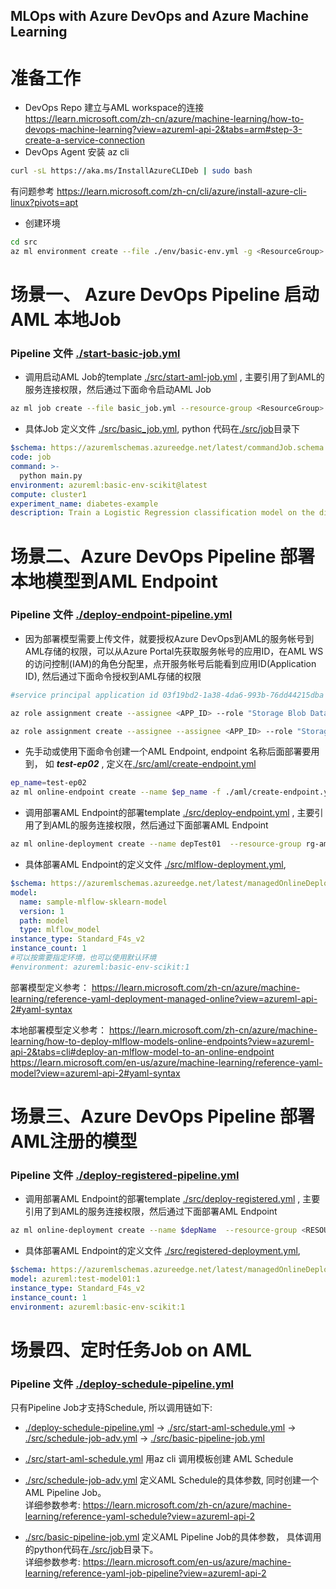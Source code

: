 ## MLOps with Azure DevOps and Azure Machine Learning

# 准备工作
-  DevOps Repo 建立与AML workspace的连接
https://learn.microsoft.com/zh-cn/azure/machine-learning/how-to-devops-machine-learning?view=azureml-api-2&tabs=arm#step-3-create-a-service-connection
- DevOps Agent 安装 az cli
```bash
curl -sL https://aka.ms/InstallAzureCLIDeb | sudo bash
```
有问题参考 https://learn.microsoft.com/zh-cn/cli/azure/install-azure-cli-linux?pivots=apt
- 创建环境
```bash
cd src
az ml environment create --file ./env/basic-env.yml -g <ResourceGroup> -w <WorkspaceName>
```

# 场景一、 Azure DevOps Pipeline 启动 AML 本地Job
### Pipeline 文件 [./start-basic-job.yml](./start-basic-job.yml)
- 调用启动AML Job的template [./src/start-aml-job.yml](./src/start-aml-job.yml) , 主要引用了到AML的服务连接权限，然后通过下面命令启动AML Job
```bash
az ml job create --file basic_job.yml --resource-group <ResourceGroup> --workspace-name <WorkspaceName>
```
- 具体Job 定义文件 [./src/basic_job.yml](./src/basic_job.yml), python 代码在[./src/job](./src/job)目录下
```yaml
$schema: https://azuremlschemas.azureedge.net/latest/commandJob.schema.json
code: job
command: >-
  python main.py 
environment: azureml:basic-env-scikit@latest
compute: cluster1
experiment_name: diabetes-example
description: Train a Logistic Regression classification model on the diabetes dataset that is stored locally.
```

# 场景二、Azure DevOps Pipeline 部署本地模型到AML Endpoint
### Pipeline 文件 [./deploy-endpoint-pipeline.yml](./deploy-endpoint-pipeline.yml)

- 因为部署模型需要上传文件，就要授权Azure DevOps到AML的服务帐号到AML存储的权限，可以从Azure Portal先获取服务帐号的应用ID，在AML WS的访问控制(IAM)的角色分配里，点开服务帐号后能看到应用ID(Application ID), 然后通过下面命令授权到AML存储的权限
```bash
#service principal application id 03f19bd2-1a38-4da6-993b-76dd44215dba

az role assignment create --assignee <APP_ID> --role "Storage Blob Data Reader" --scope /subscriptions/<SUBSCRIPTION_ID>/resourceGroups/rg-aml/providers/Microsoft.Storage/storageAccounts/<Storage_Account>

az role assignment create --assignee --assignee <APP_ID> --role "Storage Blob Data Contributor" --scope /subscriptions/<SUBSCRIPTION_ID>/resourceGroups/rg-aml/providers/Microsoft.Storage/storageAccounts/<Storage_Account>

```

- 先手动或使用下面命令创建一个AML Endpoint, endpoint 名称后面部署要用到， 如 ***test-ep02*** , 定义在[./src/aml/create-endpoint.yml](./src/aml/create-endpoint.yml)
```bash
ep_name=test-ep02
az ml online-endpoint create --name $ep_name -f ./aml/create-endpoint.yml
```

- 调用部署AML Endpoint的部署template [./src/deploy-endpoint.yml](./src/deploy-endpoint.yml) , 主要引用了到AML的服务连接权限，然后通过下面部署AML Endpoint
```bash
az ml online-deployment create --name depTest01  --resource-group rg-aml --workspace-name aml-ea --endpoint ${{ parameters.ep_name }} -f ./mlflow-deployment.yml --all-traffic
```
- 具体部署AML Endpoint的定义文件 [./src/mlflow-deployment.yml](./src/mlflow-deployment.yml),
```yaml
$schema: https://azuremlschemas.azureedge.net/latest/managedOnlineDeployment.schema.json
model:
  name: sample-mlflow-sklearn-model
  version: 1
  path: model
  type: mlflow_model
instance_type: Standard_F4s_v2
instance_count: 1
#可以按需要指定环境，也可以使用默认环境
#environment: azureml:basic-env-scikit:1
```

部署模型定义参考：
https://learn.microsoft.com/zh-cn/azure/machine-learning/reference-yaml-deployment-managed-online?view=azureml-api-2#yaml-syntax

本地部署模型定义参考：
https://learn.microsoft.com/zh-cn/azure/machine-learning/how-to-deploy-mlflow-models-online-endpoints?view=azureml-api-2&tabs=cli#deploy-an-mlflow-model-to-an-online-endpoint <br/>
https://learn.microsoft.com/en-us/azure/machine-learning/reference-yaml-model?view=azureml-api-2#yaml-syntax


# 场景三、Azure DevOps Pipeline 部署AML注册的模型
### Pipeline 文件 [./deploy-registered-pipeline.yml](./deploy-registered-pipeline.yml)

- 调用部署AML Endpoint的部署template [./src/deploy-registered.yml](./src/deploy-registered.yml) , 主要引用了到AML的服务连接权限，然后通过下面部署AML Endpoint
```bash
az ml online-deployment create --name $depName  --resource-group <RESOURCE_GROUP> --workspace-name <AML_WS> --endpoint ${{ parameters.ep_name }} -f ./registered-deployment.yml --all-traffic
```
- 具体部署AML Endpoint的定义文件 [./src/registered-deployment.yml](./src/registered-deployment.yml),

```yaml
$schema: https://azuremlschemas.azureedge.net/latest/managedOnlineDeployment.schema.json
model: azureml:test-model01:1
instance_type: Standard_F4s_v2
instance_count: 1
environment: azureml:basic-env-scikit:1
```

# 场景四、定时任务Job on AML
### Pipeline 文件 [./deploy-schedule-pipeline.yml](./deploy-schedule-pipeline.yml)

只有Pipeline Job才支持Schedule, 所以调用链如下:
- [./deploy-schedule-pipeline.yml](./deploy-schedule-pipeline.yml) -> [./src/start-aml-schedule.yml](./src/start-aml-schedule.yml) -> [./src/schedule-job-adv.yml](./src/schedule-job-adv.yml) -> [./src/basic-pipeline-job.yml](./src/basic-pipeline-job.yml)

- [./src/start-aml-schedule.yml](./src/start-aml-schedule.yml) 用az cli 调用模板创建 AML Schedule
- [./src/schedule-job-adv.yml](./src/schedule-job-adv.yml) 定义AML Schedule的具体参数, 同时创建一个AML Pipeline Job。
<br/> 详细参数参考: https://learn.microsoft.com/zh-cn/azure/machine-learning/reference-yaml-schedule?view=azureml-api-2
- [./src/basic-pipeline-job.yml](./src/basic-pipeline-job.yml) 定义AML Pipeline Job的具体参数， 具体调用的python代码在[./src/job](./src/job)目录下。
<br/> 详细参数参考: https://learn.microsoft.com/en-us/azure/machine-learning/reference-yaml-job-pipeline?view=azureml-api-2
